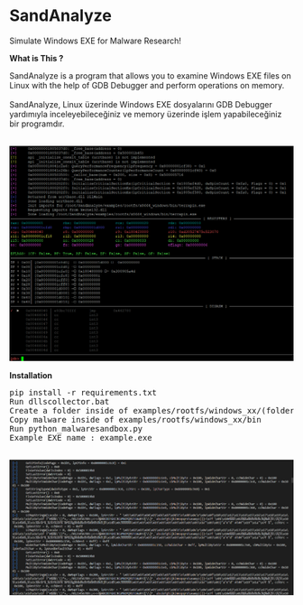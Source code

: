 # SandAnalyze
Simulate Windows EXE for Malware Research!

<b>What is This ?</b>
<p>
SandAnalyze is a program that allows you to examine Windows EXE files on Linux with the help of GDB Debugger and perform operations on memory.
<br><br>
SandAnalyze, Linux üzerinde Windows EXE dosyalarını GDB Debugger yardımıyla inceleyebileceğiniz ve memory üzerinde işlem yapabileceğiniz bir programdır.
</p>

<br>
<img src="pic/test2.png" />
<br>

<b>Installation</b>
<pre>
pip install -r requirements.txt
Run dllscollector.bat
Create a folder inside of examples/rootfs/windows_xx/(folder name is bin)
Copy malware inside of examples/rootfs/windows_xx/bin
Run python_malwaresandbox.py
Example EXE name : example.exe
</pre>

<br>
<img src="pic/test1.png" />
<br>